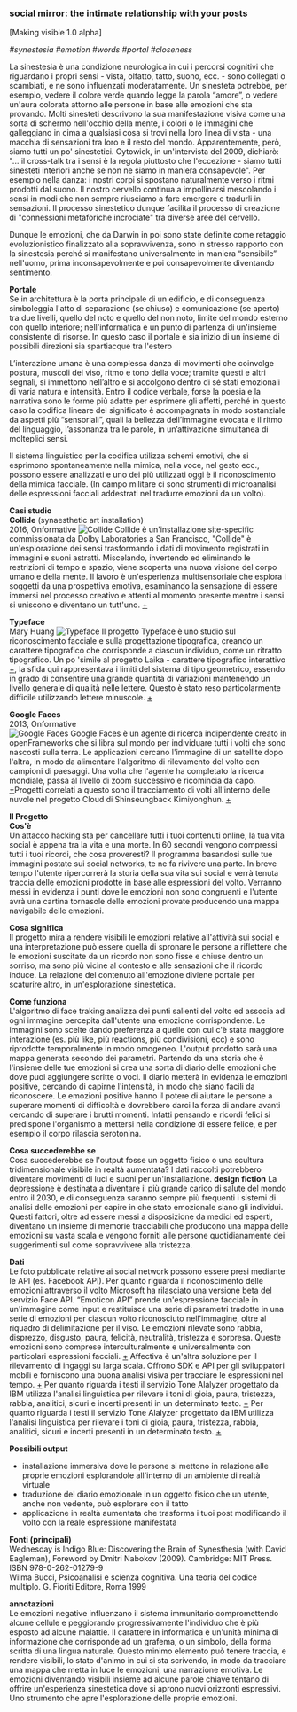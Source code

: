 ### social mirror: the intimate relationship with your posts ###
[Making visible 1.0 alpha]

*#synestesia #emotion #words #portal #closeness*

La sinestesia è una condizione neurologica in cui i percorsi cognitivi che riguardano i propri sensi - vista, olfatto, tatto, suono, ecc. - sono collegati o scambiati, e ne sono influenzati moderatamente. Un sinesteta potrebbe, per esempio, vedere il colore verde quando legge la parola “amore”, o vedere un'aura colorata attorno alle persone in base alle emozioni che sta provando. Molti sinesteti descrivono la sua manifestazione visiva come una sorta di schermo nell'occhio della mente, i colori o le immagini che galleggiano in cima a qualsiasi cosa si trovi nella loro linea di vista - una macchia di sensazioni tra loro e il resto del mondo.
Apparentemente, però, siamo tutti un po' sinestetici. Cytowick, in un'intervista del 2009, dichiarò: "... il cross-talk tra i sensi è la regola piuttosto che l'eccezione - siamo tutti sinesteti interiori anche se non ne siamo in maniera consapevole". Per esempio nella danza: i nostri corpi si spostano naturalmente verso i ritmi prodotti dal suono. Il nostro cervello continua a impollinarsi mescolando i sensi in modi che non sempre riusciamo a fare emergere e tradurli in sensazioni. Il processo sinestetico dunque facilita il processo di creazione di "connessioni metaforiche incrociate" tra diverse aree del cervello.

Dunque le emozioni, che da Darwin in poi sono state definite come retaggio evoluzionistico finalizzato alla sopravvivenza, sono in stresso rapporto con la sinestesia perché si manifestano universalmente in maniera “sensibile” nell'uomo, prima inconsapevolmente e poi consapevolmente diventando sentimento. 

**Portale**   
Se in architettura è la porta principale di un edificio, e di conseguenza simboleggia l'atto di separazione (se chiuso) e comunicazione (se aperto) tra due livelli, quello del noto e quello del non noto, limite del mondo esterno con quello interiore; nell'informatica è un punto di partenza di un'insieme consistente di risorse. In questo caso il portale è sia inizio di un insieme di possibili direzioni sia spartiacque tra l'estero 

L’interazione umana è una complessa danza di movimenti che coinvolge postura, muscoli del viso, ritmo e tono della voce; tramite questi e altri segnali, si immettono nell’altro e si accolgono dentro di sé stati emozionali di varia natura e intensità. Entro il codice verbale, forse la poesia e la narrativa sono le forme più adatte per esprimere gli affetti, perché in questo caso la codifica lineare del significato è accompagnata in modo sostanziale da aspetti più “sensoriali”, quali la bellezza dell’immagine evocata e il ritmo del linguaggio, l’assonanza tra le parole, in un’attivazione simultanea di molteplici sensi. 

Il sistema linguistico per la codifica utilizza schemi emotivi, che si esprimono spontaneamente nella mimica, nella voce, nel gesto ecc., possono essere analizzati e uno dei più utilizzati oggi è il riconoscimento della mimica facciale. (In campo militare ci sono strumenti di microanalisi delle espressioni facciali addestrati nel tradurre emozioni da un volto). 

**Casi studio**  
**Collide** (synaesthetic art installation)  
2016, Onformative
![Collide](https://i.imgur.com/eGxX7Xx.jpg)
Collide è un'installazione site-specific commissionata da Dolby Laboratories a San Francisco, "Collide" è un'esplorazione dei sensi trasformando i dati di movimento registrati in immagini e suoni astratti. Miscelando, invertendo ed eliminando le restrizioni di tempo e spazio, viene scoperta una nuova visione del corpo umano e della mente. Il lavoro è un'esperienza multisensoriale che esplora i soggetti da una prospettiva emotiva, esaminando la sensazione di essere immersi nel processo creativo e attenti al momento presente mentre i sensi si uniscono e diventano un tutt'uno.
[+](https://onformative.com/work/collide)

**Typeface**  
Mary Huang
![Typeface](https://i.imgur.com/l8ReJji.png)
Il progetto Typeface è uno studio sul riconoscimento facciale e sulla progettazione tipografica, creando un carattere tipografico che corrisponde a ciascun individuo, come un ritratto tipografico. Un po 'simile al progetto Laika - carattere tipografico interattivo [+](http://www.nahornyj.com/lazypen.html), la sfida qui rappresentava i limiti del sistema di tipo geometrico, essendo in grado di consentire una grande quantità di variazioni mantenendo un livello generale di qualità nelle lettere. Questo è stato reso particolarmente difficile utilizzando lettere minuscole. [+](http://www.rhymeandreasoncreative.com/blog/?p=71)

**Google Faces**  
2013, Onformative   
![Google Faces](https://i.imgur.com/GyApHzr.jpg)
Google Faces è un agente di ricerca indipendente creato in openFrameworks che si libra sul mondo per individuare tutti i volti che sono nascosti sulla terra. Le applicazioni cercano l'immagine di un satellite dopo l'altra, in modo da alimentare l'algoritmo di rilevamento del volto con campioni di paesaggi. Una volta che l'agente ha completato la ricerca mondiale, passa al livello di zoom successivo e ricomincia da capo. [+](https://onformative.com/work/google-faces?p=lab/googlefaces/)Progetti correlati a questo sono il tracciamento di volti all'interno delle nuvole nel progetto Cloud di Shinseungback Kimiyonghun. [+](http://ssbkyh.com/works/cloud_face/)

**Il Progetto**  
**Cos'è**   
Un attacco hacking sta per cancellare tutti i tuoi contenuti online, la tua vita social è appena tra la vita e una morte. In 60 secondi vengono compressi tutti i tuoi ricordi, che cosa proveresti? 
Il programma basandosi sulle tue immagini postate sui social networks, te ne fa rivivere una parte. In breve tempo l'utente ripercorrerà la storia della sua vita sui social e verrà tenuta traccia delle emozioni prodotte in base alle espressioni del volto. Verranno messi in evidenza i punti dove le emozioni non sono congruenti e l'utente avrà una cartina tornasole delle emozioni provate producendo una mappa navigabile delle emozioni. 

**Cosa significa**   
Il progetto mira a rendere visibili le emozioni relative all'attività sui social e una interpretazione può essere quella di spronare le persone a riflettere che le emozioni suscitate da un ricordo non sono fisse e chiuse dentro un sorriso, ma sono più vicine al contesto e alle sensazioni che il ricordo induce. La relazione del contenuto all'emozione diviene portale per scaturire altro, in un'esplorazione sinestetica. 

**Come funziona**   
L'algoritmo di face traking analizza dei punti salienti del volto ed associa ad ogni immagine percepita dall'utente una emozione corrispondente. Le immagini sono scelte dando preferenza a quelle con cui c'è stata maggiore interazione (es. più like, più reactions, più condivisioni, ecc) e sono riprodotte temporalmente in modo omogeneo. L'output prodotto sarà una mappa generata secondo dei parametri. 
Partendo da una storia che è l'insieme delle tue emozioni si crea una sorta di diario delle emozioni che dove puoi aggiungere scritte o voci. Il diario metterà in evidenza le emozioni positive, cercando di capirne l'intensità, in modo che siano facili da riconoscere. Le emozioni positive hanno il potere di aiutare le persone a superare momenti di difficoltà e dovrebbero darci la forza di andare avanti cercando di superare i brutti momenti. Infatti pensando e ricordi felici si predispone l'organismo a mettersi nella condizione di essere felice, e per esempio il corpo rilascia serotonina. 

**Cosa succederebbe se**   
Cosa succederebbe se l'output fosse un oggetto fisico o una scultura tridimensionale visibile in realtà aumentata? I dati raccolti potrebbero diventare movimenti di luci e suoni per un'installazione. 
**design fiction**
La depressione è destinata a diventare il più grande carico di salute del mondo entro il 2030, e di conseguenza saranno sempre più frequenti i sistemi di analisi delle emozioni per capire in che stato emozionale siano gli individui. Questi fattori, oltre ad essere messi a disposizione da medici ed esperti, diventano un insieme di memorie tracciabili che producono una mappa delle emozioni su vasta scala e vengono forniti alle persone  quotidianamente dei suggerimenti sul come sopravvivere alla tristezza.  

**Dati**    
Le foto pubblicate relative ai social network possono essere presi mediante le API (es. Facebook API). 
Per quanto riguarda il riconoscimento delle emozioni attraverso il volto Microsoft ha rilasciato una versione beta del servizio Face API. “Emoticon API” prende un'espressione facciale in un'immagine come input e restituisce una serie di parametri tradotte in una serie di emozioni per ciascun volto riconosciuto nell'immagine, oltre al riquadro di delimitazione per il viso.
Le emozioni rilevate sono rabbia, disprezzo, disgusto, paura, felicità, neutralità, tristezza e sorpresa. Queste emozioni sono comprese interculturalmente e universalmente con particolari espressioni facciali. [+](https://azure.microsoft.com/en-us/services/cognitive-services/emotion/)
Affectiva è un'altra soluzione per il rilevamento di ingaggi su larga scala. Offrono SDK e API per gli sviluppatori mobili e forniscono una buona analisi visiva per tracciare le espressioni nel tempo. [+](https://www.affectiva.com/how/how-it-works/)
Per quanto riguarda i testi il servizio Tone Alalyzer progettato da IBM utilizza l'analisi linguistica per rilevare i toni di gioia, paura, tristezza, rabbia, analitici, sicuri e incerti presenti in un determinato testo. [+](https://tone-analyzer-demo.ng.bluemix.net)
Per quanto riguarda i testi il servizio Tone Alalyzer progettato da IBM utilizza l'analisi linguistica per rilevare i toni di gioia, paura, tristezza, rabbia, analitici, sicuri e incerti presenti in un determinato testo. [+](https://tone-analyzer-demo.ng.bluemix.net) 

**Possibili output**   
- installazione immersiva dove le persone si mettono in relazione alle proprie emozioni esplorandole all'interno di un ambiente di realtà virtuale
- traduzione del diario emozionale in un oggetto fisico che un utente, anche non vedente, può esplorare con il tatto
- applicazione in realtà aumentata che trasforma i tuoi post modificando il volto con la reale espressione manifestata 

**Fonti (principali)**   
Wednesday is Indigo Blue: Discovering the Brain of Synesthesia (with David Eagleman), Foreword by Dmitri Nabokov (2009). Cambridge: MIT Press. ISBN 978-0-262-01279-9   
Wilma Bucci, Psicoanalisi e scienza cognitiva. Una teoria del codice multiplo. G. Fioriti Editore, Roma 1999   

**annotazioni**   
Le emozioni negative influenzano il sistema immunitario compromettendo alcune cellule e peggiorando progressivamente l'individuo che è più esposto ad alcune malattie. 
Il carattere in informatica è un'unità minima di informazione che corrisponde ad un grafema, o un simbolo, della forma scritta di una lingua naturale. Questo minimo elemento può tenere traccia, e rendere visibili, lo stato d'animo in cui si sta scrivendo, in modo da tracciare una mappa che metta in luce le emozioni, una narrazione emotiva. 
Le emozioni diventando visibili insieme ad alcune parole chiave tentano di offrire un'esperienza sinestetica dove si aprono nuovi orizzonti espressivi. Uno strumento che apre l'esplorazione delle proprie emozioni.


